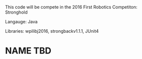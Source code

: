 This code will be compete in the 2016 First Robotics Competiton: Stronghold

Langauge: Java

Libraries: wpilibj2016, strongbackv1.1.1, JUnit4

# NAME TBD
